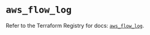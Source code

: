 # `aws_flow_log`

Refer to the Terraform Registry for docs: [`aws_flow_log`](https://registry.terraform.io/providers/hashicorp/aws/6.3.0/docs/resources/flow_log).
